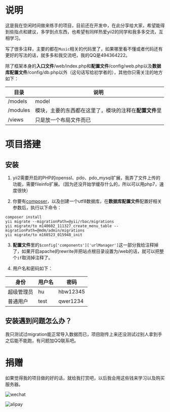 # 说明

这是我在空闲时间做来练手的项目，目前还在开发中，在此分享给大家，希望能得到些指点和建议，多学到点东西，也希望有同样热爱yii2的同学和我多多交流，互相学习。

写了很多注释，主要的都在`Music`相关的代码里了，如果哪里看不懂或者代码还有更好的写法的话，就多多和我交流吧，我的QQ是494364222。

除了框架本身的**入口文件**/web/index.php和**配置文件**/config/web.php以及**数据库配置文件**/config/db.php以外（这句话写给初学者的），其他你只需关注的地方如下：

目录 | 说明
---|---
/models | model
/modules | 模块，主要的东西都在这里了，模块的注释在**配置文件**里
/views | 只是放一个布局文件而已

# 项目搭建

## 安装

1. yii2需要开启的PHP的openssl、pdo、pdo_mysql扩展，我弄了文件上传的功能，需要fileinfo扩展。（因为还没开始学缓存什么的，所以可以用php7，速度很快）

2. 你要有[composer](http://docs.phpcomposer.com/)，以及创建一个utf8数据库，在**数据库配置文件**配置好相关参数后，执行以下命令：

```
composer install
yii migrate --migrationPath=@yii/rbac/migrations
yii migrate/to m140602_111327_create_menu_table --migrationPath=@mdm/admin/migrations
yii migrate/to m160523_015948_init
```

3. **配置文件**里的```$config['components']['urlManager']```这一部分我给注释掉了，如果开启apache的rewrite并把站点根目录设置为/web的话，就可以把整个```if```取消掉注释了。

4. 用户名和密码如下：

身份 | 用户名 | 密码 |
---|---|---
超级管理员 | hu | hbw12345
普通用户 | test | qwer1234

## 安装遇到问题怎么办？

我只测试过migration能正常导入数据而已，项目刚传上来还没测试过别人拿到手之后能不能跑，有问题加QQ联系吧。

# 捐赠

如果觉得我的项目做的好的话，就给我打赏吧，以后我会用这些钱来学习以及购买服务器。

![wechat](https://raw.githubusercontent.com/hubeiwei/laohu-yii2/master/wechat_1464710844970.png "微信")

![alipay](https://raw.githubusercontent.com/hubeiwei/laohu-yii2/master/alipay_1464710933517.jpg "支付宝")
